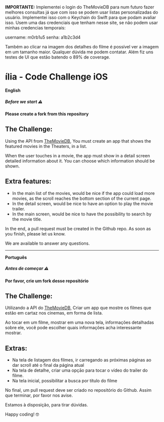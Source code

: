 **IMPORTANTE:** Implementei o login do TheMovieDB para num futuro fazer melhores consultas já que com isso se podem usar listas personalizadas do usuário. Implementei isso com o Keychain do Swift para que podam avaliar isso. Usem uma das credenciais que tenham nesse site, se não podem usar minhas credencias temporais:

username: m0rb1u5
senha: a1b2c3d4

Também ao clicar na imagem dos detalhes do filme é possível ver a imagem em um tamanho maior. Qualquer dúvida me podem contatar. Além fiz uns testes de UI que estão batendo o 89% de coverage.

# ília - Code Challenge iOS

**English**
##### Before we start ⚠️
**Please create a fork from this repository**

## The Challenge:
Using the API from [TheMovieDB](https://developers.themoviedb.org/3/getting-started/introduction), You must create an app that shows the featured movies in the Theaters, in a list.

When the user touches in a movie, the app must show in a detail screen detailed information about it. You can choose which information should be shown.

## Extra features:

- In the main list of the movies, would be nice if the app could load more movies, as the scroll reaches the bottom section of the current page.
- In the detail screen, would be nice to have an option to play the movie trailer.
- In the main screen, would be nice to have the possibility to search by the movie title.

In the end, a pull request must be created in the Github repo. As soon as you finish, please let us know.

We are available to answer any questions.

***

**Português**
##### Antes de começar ⚠️
**Por favor, crie um fork desse repositório**

## The Challenge:
Utilizando a API do [TheMovieDB](https://developers.themoviedb.org/3/getting-started/introduction), Criar um app que mostre os filmes que estão em cartaz nos cinemas, em forma de lista.

Ao tocar em um filme, mostrar em uma nova tela, informações detalhadas sobre ele, você pode escolher quais informações acha interessante mostrar.

## Extras:

- Na tela de listagem dos filmes, ir carregando as próximas páginas ao dar scroll até o final da página atual
- Na tela de detalhe, criar uma opçāo para tocar o vídeo do trailer do filme.
- Na tela inicial, possibilitar a busca por título do filme


No final, um pull request deve ser criado no repositório do Github. Assim que terminar, por favor nos avise.

Estamos à disposição, para tirar dúvidas.

Happy coding! 🤓
